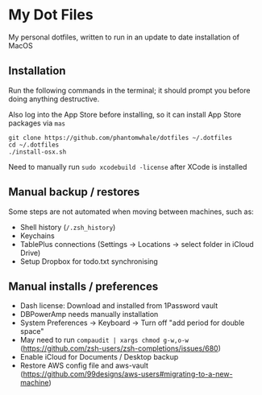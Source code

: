 # My Dot Files

My personal dotfiles, written to run in an update to date installation of MacOS

## Installation

Run the following commands in the terminal; it should prompt you before doing anything destructive.

Also log into the App Store before installing, so it can install App Store packages via `mas`

```terminal
git clone https://github.com/phantomwhale/dotfiles ~/.dotfiles
cd ~/.dotfiles
./install-osx.sh
```

Need to manually run `sudo xcodebuild -license` after XCode is installed

## Manual backup / restores

Some steps are not automated when moving between machines, such as:

- Shell history (`/.zsh_history`)
- Keychains
- TablePlus connections (Settings -> Locations -> select folder in iCloud Drive)
- Setup Dropbox for todo.txt synchronising

## Manual installs / preferences

- Dash license: Download and installed from 1Password vault
- DBPowerAmp needs manually installation
- System Preferences -> Keyboard -> Turn off "add period for double space"
- May need to run `compaudit | xargs chmod g-w,o-w` (<https://github.com/zsh-users/zsh-completions/issues/680>)
- Enable iCloud for Documents / Desktop backup
- Restore AWS config file and aws-vault (https://github.com/99designs/aws-users#migrating-to-a-new-machine)
